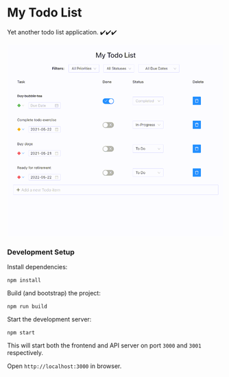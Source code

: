 # My Todo List
Yet another todo list application. ✔️✔️✔️

![Todo List Demo](docs/demo-screencap.gif)

### Development Setup
Install dependencies:
```
npm install
```
Build (and bootstrap) the project:
```
npm run build
```
Start the development server:
```
npm start
```
This will start both the frontend and API server on port `3000` and `3001` respectively.

Open `http://localhost:3000` in browser.
